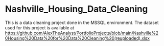 # Nashville_Housing_Data_Cleaning
This is a data cleaning project done in the MSSQL environment. 
The dataset used for this project is available at https://github.com/AlexTheAnalyst/PortfolioProjects/blob/main/Nashville%20Housing%20Data%20for%20Data%20Cleaning%20(reuploaded).xlsx
